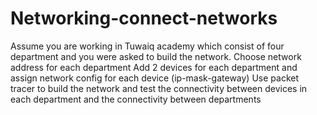 # Networking-connect-networks

Assume you are working in Tuwaiq academy which consist of four department and you were asked to build the network.
Choose network address for each department
Add 2 devices for each department and assign network config for each device (ip-mask-gateway) 
Use packet tracer to build the network and test the connectivity between devices in each department and the connectivity between departments
  
